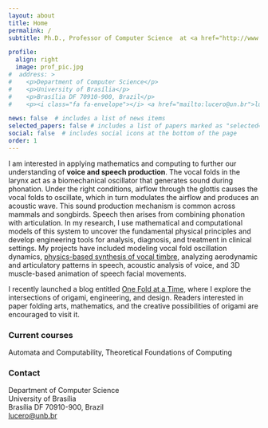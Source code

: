 ```yaml
---
layout: about
title: Home
permalink: /
subtitle: Ph.D., Professor of Computer Science  at <a href="http://www.unb.br">University of Brasília</a> (Brazil)

profile:
  align: right
  image: prof_pic.jpg
#  address: >
#    <p>Department of Computer Science</p>  
#    <p>University of Brasília</p>  
#    <p>Brasília DF 70910-900, Brazil</p>  
#    <p><i class="fa fa-envelope"></i> <a href="mailto:lucero@un.br">lucero@unb.br</a></p>

news: false  # includes a list of news items
selected_papers: false # includes a list of papers marked as "selected={true}"
social: false  # includes social icons at the bottom of the page
order: 1
---
```


I am interested in applying mathematics and computing to further our understanding of __voice and speech production__. The vocal folds in the larynx act as a biomechanical oscillator that generates sound during phonation. Under the right conditions, airflow through the glottis causes the vocal folds to oscillate, which in turn modulates the airflow and produces an acoustic wave. This sound production mechanism is common across mammals and songbirds. Speech then arises from combining phonation with articulation. In my research, I use mathematical and computational models of this system to uncover the fundamental physical principles and develop engineering tools for analysis, diagnosis, and treatment in clinical settings. My projects have included modeling vocal fold oscillation dynamics, [physics-based synthesis of vocal timbre](/simuvox), analyzing aerodynamic and articulatory patterns in speech, acoustic analysis of voice, and 3D muscle-based animation of speech facial movements.

I recently launched a blog entitled [One Fold at a Time](https://onefoldatatime.com/), where I explore the intersections of origami, engineering, and design. Readers interested in paper folding arts, mathematics, and the creative possibilities of origami are encouraged to visit it. 

### Current courses

Automata and Computability, Theoretical Foundations of Computing

### Contact

Department of Computer Science  
University of Brasília  
Brasília DF 70910-900, Brazil  
<i class="fa fa-envelope"></i> <a href="mailto:lucero@un.br">lucero@unb.br</a>

